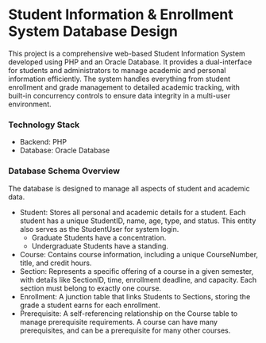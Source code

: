 <h1>Student Information & Enrollment System Database Design</h1>
<p>This project is a comprehensive web-based Student Information System developed using PHP and an Oracle Database. It provides a dual-interface for students and administrators to manage academic and personal information efficiently. The system handles everything from student enrollment and grade management to detailed academic tracking, with built-in concurrency controls to ensure data integrity in a multi-user environment.</p>

<h3>Technology Stack</h3>
<ul>
  <li>
    Backend: PHP
  </li>
  <li>
    Database: Oracle Database
  </li>
</ul>

<h3>Database Schema Overview</h3>
<p>The database is designed to manage all aspects of student and academic data.</p>
<ul>
  <li>
    Student: Stores all personal and academic details for a student. Each student has a unique StudentID, name, age, type, and status. This entity also serves as the StudentUser for system login.
      <ul>
        <li>
          Graduate Students have a concentration.
        </li>
        <li>
          Undergraduate Students have a standing.
        </li>
      </ul>
  </li>
  <li>
    Course: Contains course information, including a unique CourseNumber, title, and credit hours.
  </li>
  <li>
    Section: Represents a specific offering of a course in a given semester, with details like SectionID, time, enrollment deadline, and capacity. Each section must belong to exactly one course.
  </li>
  <li>
    Enrollment: A junction table that links Students to Sections, storing the grade a student earns for each enrollment.
  </li>
  <li>
    Prerequisite: A self-referencing relationship on the Course table to manage prerequisite requirements. A course can have many prerequisites, and can be a prerequisite for many other courses.
  </li>
</ul>
